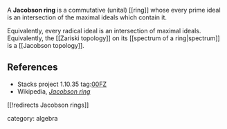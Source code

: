 A __Jacobson ring__ is a commutative (unital) [[ring]] whose every prime ideal is an intersection of the maximal ideals which contain it. 

Equivalently, every radical ideal is an intersection of maximal ideals. Equivalently, the [[Zariski topology]] on its [[spectrum of a ring|spectrum]] is a [[Jacobson topology]]. 

## References

* Stacks project 1.10.35 tag:[00FZ](https://stacks.math.columbia.edu/tag/00FZ)
* Wikipedia, _[Jacobson ring](https://en.wikipedia.org/wiki/Jacobson_ring)_

[[!redirects Jacobson rings]]

category: algebra